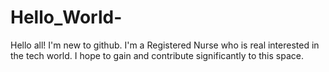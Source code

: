# Hello_World-
Hello all! I'm new to github. I'm a Registered Nurse who is real interested in the tech world. I hope to gain and contribute significantly to this space.

